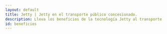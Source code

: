```yaml
---
layout: default
title: Jetty | Jetty en el transporte público concesionado.
description: Lleva los beneficios de la tecnología Jetty al transporte público concesionado.
id: beneficios
---
```


<script type="text/javascript">
  window.location="{{site.baseurl}}/servicios-ejecutivos";
</script>
